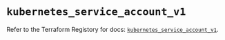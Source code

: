 # `kubernetes_service_account_v1`

Refer to the Terraform Registory for docs: [`kubernetes_service_account_v1`](https://www.terraform.io/docs/providers/kubernetes/r/service_account_v1).
